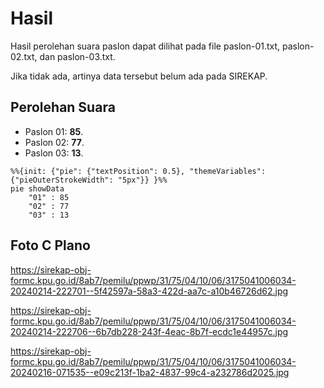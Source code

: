 # Hasil

Hasil perolehan suara paslon dapat dilihat pada file paslon-01.txt, paslon-02.txt, dan paslon-03.txt.

Jika tidak ada, artinya data tersebut belum ada pada SIREKAP.

## Perolehan Suara

 * Paslon 01: **85**.
 * Paslon 02: **77**.
 * Paslon 03: **13**.

```mermaid
%%{init: {"pie": {"textPosition": 0.5}, "themeVariables": {"pieOuterStrokeWidth": "5px"}} }%%
pie showData
    "01" : 85
    "02" : 77
    "03" : 13
```
## Foto C Plano

https://sirekap-obj-formc.kpu.go.id/8ab7/pemilu/ppwp/31/75/04/10/06/3175041006034-20240214-222701--5f42597a-58a3-422d-aa7c-a10b46726d62.jpg

https://sirekap-obj-formc.kpu.go.id/8ab7/pemilu/ppwp/31/75/04/10/06/3175041006034-20240214-222706--6b7db228-243f-4eac-8b7f-ecdc1e44957c.jpg

https://sirekap-obj-formc.kpu.go.id/8ab7/pemilu/ppwp/31/75/04/10/06/3175041006034-20240216-071535--e09c213f-1ba2-4837-99c4-a232786d2025.jpg
